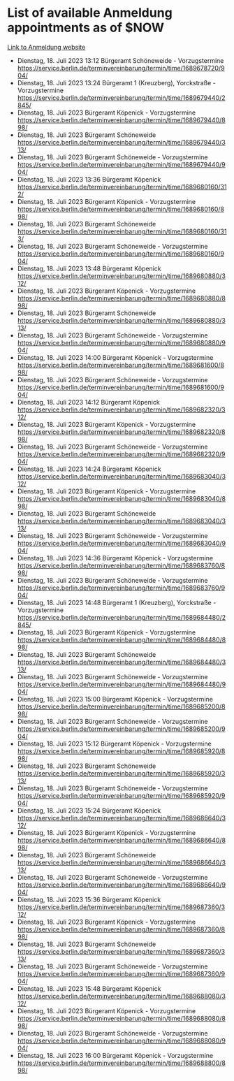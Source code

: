 # List of available Anmeldung appointments as of $NOW
[Link to Anmeldung website](https://service.berlin.de/terminvereinbarung/termin/tag.php?termin=1&anliegen[]=120686&dienstleisterlist=122210,122217,327316,122219,327312,122227,327314,122231,327346,122243,327348,122254,122252,329742,122260,329745,122262,329748,122271,327278,122273,327274,122277,327276,330436,122280,327294,122282,327290,122284,327292,122291,327270,122285,327266,122286,327264,122296,327268,150230,329760,122297,327286,122294,327284,122312,329763,122314,329775,122304,327330,122311,327334,122309,327332,317869,122281,327352,122279,329772,122283,122276,327324,122274,327326,122267,329766,122246,327318,122251,327320,122257,327322,122208,327298,122226,327300&herkunft=http%3A%2F%2Fservice.berlin.de%2Fdienstleistung%2F120686%2F)
- Dienstag, 18. Juli 2023 13:12 Bürgeramt Schöneweide - Vorzugstermine https://service.berlin.de/terminvereinbarung/termin/time/1689678720/904/
- Dienstag, 18. Juli 2023 13:24 Bürgeramt 1 (Kreuzberg), Yorckstraße - Vorzugstermine https://service.berlin.de/terminvereinbarung/termin/time/1689679440/2845/
- Dienstag, 18. Juli 2023  Bürgeramt Köpenick - Vorzugstermine https://service.berlin.de/terminvereinbarung/termin/time/1689679440/898/
- Dienstag, 18. Juli 2023  Bürgeramt Schöneweide https://service.berlin.de/terminvereinbarung/termin/time/1689679440/313/
- Dienstag, 18. Juli 2023  Bürgeramt Schöneweide - Vorzugstermine https://service.berlin.de/terminvereinbarung/termin/time/1689679440/904/
- Dienstag, 18. Juli 2023 13:36 Bürgeramt Köpenick https://service.berlin.de/terminvereinbarung/termin/time/1689680160/312/
- Dienstag, 18. Juli 2023  Bürgeramt Köpenick - Vorzugstermine https://service.berlin.de/terminvereinbarung/termin/time/1689680160/898/
- Dienstag, 18. Juli 2023  Bürgeramt Schöneweide https://service.berlin.de/terminvereinbarung/termin/time/1689680160/313/
- Dienstag, 18. Juli 2023  Bürgeramt Schöneweide - Vorzugstermine https://service.berlin.de/terminvereinbarung/termin/time/1689680160/904/
- Dienstag, 18. Juli 2023 13:48 Bürgeramt Köpenick https://service.berlin.de/terminvereinbarung/termin/time/1689680880/312/
- Dienstag, 18. Juli 2023  Bürgeramt Köpenick - Vorzugstermine https://service.berlin.de/terminvereinbarung/termin/time/1689680880/898/
- Dienstag, 18. Juli 2023  Bürgeramt Schöneweide https://service.berlin.de/terminvereinbarung/termin/time/1689680880/313/
- Dienstag, 18. Juli 2023  Bürgeramt Schöneweide - Vorzugstermine https://service.berlin.de/terminvereinbarung/termin/time/1689680880/904/
- Dienstag, 18. Juli 2023 14:00 Bürgeramt Köpenick - Vorzugstermine https://service.berlin.de/terminvereinbarung/termin/time/1689681600/898/
- Dienstag, 18. Juli 2023  Bürgeramt Schöneweide - Vorzugstermine https://service.berlin.de/terminvereinbarung/termin/time/1689681600/904/
- Dienstag, 18. Juli 2023 14:12 Bürgeramt Köpenick https://service.berlin.de/terminvereinbarung/termin/time/1689682320/312/
- Dienstag, 18. Juli 2023  Bürgeramt Köpenick - Vorzugstermine https://service.berlin.de/terminvereinbarung/termin/time/1689682320/898/
- Dienstag, 18. Juli 2023  Bürgeramt Schöneweide - Vorzugstermine https://service.berlin.de/terminvereinbarung/termin/time/1689682320/904/
- Dienstag, 18. Juli 2023 14:24 Bürgeramt Köpenick https://service.berlin.de/terminvereinbarung/termin/time/1689683040/312/
- Dienstag, 18. Juli 2023  Bürgeramt Köpenick - Vorzugstermine https://service.berlin.de/terminvereinbarung/termin/time/1689683040/898/
- Dienstag, 18. Juli 2023  Bürgeramt Schöneweide https://service.berlin.de/terminvereinbarung/termin/time/1689683040/313/
- Dienstag, 18. Juli 2023  Bürgeramt Schöneweide - Vorzugstermine https://service.berlin.de/terminvereinbarung/termin/time/1689683040/904/
- Dienstag, 18. Juli 2023 14:36 Bürgeramt Köpenick - Vorzugstermine https://service.berlin.de/terminvereinbarung/termin/time/1689683760/898/
- Dienstag, 18. Juli 2023  Bürgeramt Schöneweide - Vorzugstermine https://service.berlin.de/terminvereinbarung/termin/time/1689683760/904/
- Dienstag, 18. Juli 2023 14:48 Bürgeramt 1 (Kreuzberg), Yorckstraße - Vorzugstermine https://service.berlin.de/terminvereinbarung/termin/time/1689684480/2845/
- Dienstag, 18. Juli 2023  Bürgeramt Köpenick - Vorzugstermine https://service.berlin.de/terminvereinbarung/termin/time/1689684480/898/
- Dienstag, 18. Juli 2023  Bürgeramt Schöneweide https://service.berlin.de/terminvereinbarung/termin/time/1689684480/313/
- Dienstag, 18. Juli 2023  Bürgeramt Schöneweide - Vorzugstermine https://service.berlin.de/terminvereinbarung/termin/time/1689684480/904/
- Dienstag, 18. Juli 2023 15:00 Bürgeramt Köpenick - Vorzugstermine https://service.berlin.de/terminvereinbarung/termin/time/1689685200/898/
- Dienstag, 18. Juli 2023  Bürgeramt Schöneweide - Vorzugstermine https://service.berlin.de/terminvereinbarung/termin/time/1689685200/904/
- Dienstag, 18. Juli 2023 15:12 Bürgeramt Köpenick - Vorzugstermine https://service.berlin.de/terminvereinbarung/termin/time/1689685920/898/
- Dienstag, 18. Juli 2023  Bürgeramt Schöneweide https://service.berlin.de/terminvereinbarung/termin/time/1689685920/313/
- Dienstag, 18. Juli 2023  Bürgeramt Schöneweide - Vorzugstermine https://service.berlin.de/terminvereinbarung/termin/time/1689685920/904/
- Dienstag, 18. Juli 2023 15:24 Bürgeramt Köpenick https://service.berlin.de/terminvereinbarung/termin/time/1689686640/312/
- Dienstag, 18. Juli 2023  Bürgeramt Köpenick - Vorzugstermine https://service.berlin.de/terminvereinbarung/termin/time/1689686640/898/
- Dienstag, 18. Juli 2023  Bürgeramt Schöneweide https://service.berlin.de/terminvereinbarung/termin/time/1689686640/313/
- Dienstag, 18. Juli 2023  Bürgeramt Schöneweide - Vorzugstermine https://service.berlin.de/terminvereinbarung/termin/time/1689686640/904/
- Dienstag, 18. Juli 2023 15:36 Bürgeramt Köpenick https://service.berlin.de/terminvereinbarung/termin/time/1689687360/312/
- Dienstag, 18. Juli 2023  Bürgeramt Köpenick - Vorzugstermine https://service.berlin.de/terminvereinbarung/termin/time/1689687360/898/
- Dienstag, 18. Juli 2023  Bürgeramt Schöneweide https://service.berlin.de/terminvereinbarung/termin/time/1689687360/313/
- Dienstag, 18. Juli 2023  Bürgeramt Schöneweide - Vorzugstermine https://service.berlin.de/terminvereinbarung/termin/time/1689687360/904/
- Dienstag, 18. Juli 2023 15:48 Bürgeramt Köpenick https://service.berlin.de/terminvereinbarung/termin/time/1689688080/312/
- Dienstag, 18. Juli 2023  Bürgeramt Köpenick - Vorzugstermine https://service.berlin.de/terminvereinbarung/termin/time/1689688080/898/
- Dienstag, 18. Juli 2023  Bürgeramt Schöneweide - Vorzugstermine https://service.berlin.de/terminvereinbarung/termin/time/1689688080/904/
- Dienstag, 18. Juli 2023 16:00 Bürgeramt Köpenick - Vorzugstermine https://service.berlin.de/terminvereinbarung/termin/time/1689688800/898/
